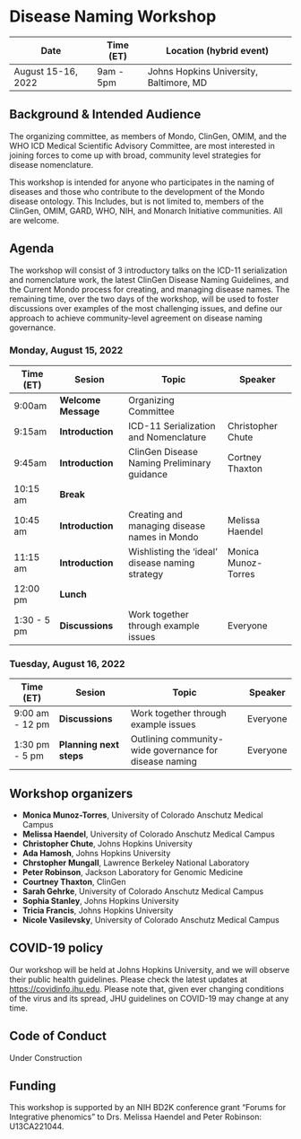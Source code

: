 # Disease Naming Workshop

Date | Time (ET) | Location (hybrid event)
-- | -- | --
August 15-16, 2022 | 9am - 5pm |  Johns Hopkins University, Baltimore, MD

## Background & Intended Audience
The organizing committee, as members of Mondo, ClinGen, OMIM, and the WHO ICD Medical Scientific Advisory Committee, are most interested in joining forces to come up with broad, community level strategies for disease nomenclature. 

This workshop is intended for anyone who participates in the naming of diseases and those who contribute to the development of the Mondo disease ontology. This Includes, but is not limited to, members of the ClinGen, OMIM, GARD, WHO, NIH, and Monarch Initiative communities. All are welcome. 
  
## Agenda
The workshop will consist of 3 introductory talks on the ICD-11 serialization and nomenclature work, the latest ClinGen Disease Naming Guidelines, and the Current Mondo process for creating, and managing disease names. The remaining time, over the two days of the workshop, will be used to foster discussions over examples of the most challenging issues, and define our approach to achieve community-level agreement on disease naming governance. 

### Monday, August 15, 2022

Time (ET) | Sesion | Topic | Speaker
-- | -- | -- | --
9:00am | **Welcome Message** | Organizing Committee | |
9:15am | **Introduction** | ICD-11 Serialization and Nomenclature | Christopher Chute
9:45am | **Introduction** | ClinGen Disease Naming Preliminary guidance | Cortney Thaxton
10:15 am | **Break** | |
10:45 am | **Introduction** | Creating and managing disease names in Mondo | Melissa Haendel
11:15 am | **Introduction** | Wishlisting the ‘ideal’ disease naming strategy | Monica Munoz-Torres
12:00 pm | **Lunch** | | 
1:30 - 5 pm | **Discussions** | Work together through example issues | Everyone

### Tuesday, August 16, 2022

Time (ET) | Sesion | Topic | Speaker
-- | -- | -- | --
9:00 am - 12 pm | **Discussions** | Work together through example issues | Everyone
1:30 pm - 5 pm | **Planning next steps** | Outlining community-wide governance for disease naming | Everyone

## Workshop organizers
- **Monica Munoz-Torres**, University of Colorado Anschutz Medical Campus
- **Melissa Haendel**, University of Colorado Anschutz Medical Campus
- **Christopher Chute**, Johns Hopkins University
- **Ada Hamosh**, Johns Hopkins University
- **Chrstopher Mungall**, Lawrence Berkeley National Laboratory
- **Peter Robinson**, Jackson Laboratory for Genomic Medicine
- **Courtney Thaxton**, ClinGen
- **Sarah Gehrke**, University of Colorado Anschutz Medical Campus
- **Sophia Stanley**, Johns Hopkins University
- **Tricia Francis**, Johns Hopkins University
- **Nicole Vasilevsky**, University of Colorado Anschutz Medical Campus

## COVID-19 policy

Our workshop will be held at Johns Hopkins University, and we will observe their public health guidelines. Please check the latest updates at https://covidinfo.jhu.edu.
Please note that, given ever changing conditions of the virus and its spread, JHU guidelines on COVID-19 may change at any time.  

## Code of Conduct

Under Construction 

## Funding
This workshop is supported by an NIH BD2K conference grant “Forums for Integrative phenomics” to Drs. Melissa Haendel and Peter Robinson: U13CA221044.
